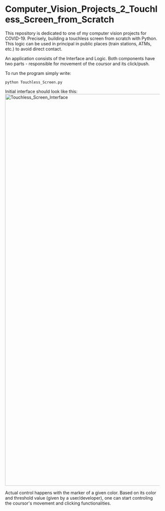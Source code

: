 # Computer_Vision_Projects_2_Touchless_Screen_from_Scratch
This repository is dedicated to one of my computer vision projects for COVID-19. Precisely, building a touchless screen from scratch with Python. This logic can be used in principal in public places (train stations, ATMs, etc.) to avoid direct contact.


An application consists of the Interface and Logic. Both components have two parts - responsible for movement of the coursor and its click/push. 

To run the program simply write:
```
python Touchless_Screen.py
```

Initial interface should look like this:
<img width="1272" alt="Touchless_Screen_Interface" src="https://user-images.githubusercontent.com/18334850/124047314-35b22300-da14-11eb-8541-6e011dd8cacb.png">

Actual control happens with the marker of a given color. Based on its color and threshold value (given by a user/developer), one can start controling the coursor's movement and clicking functionalities. 

